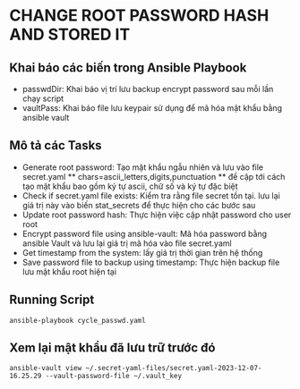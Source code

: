 # CHANGE ROOT PASSWORD HASH AND STORED IT

## Khai báo các biến trong Ansible Playbook
- passwdDir: Khai báo vị trí lưu backup encrypt password sau mỗi lần chạy script
- vaultPass: Khai báo file lưu keypair sử dụng để mã hóa mật khẩu bằng ansible vault

## Mô tả các Tasks
- Generate root password: Tạo mật khẩu ngẫu nhiên và lưu vào file secret.yaml
** chars=ascii_letters,digits,punctuation ** đề cập tới cách tạo mật khẩu bao gồm ký tự ascii, chữ số và ký tự đặc biệt
- Check if secret.yaml file exists: Kiểm tra rằng file secret tồn tại. lưu lại giá trị này vào biến stat_secrets để thực hiện cho các bước sau
- Update root password hash: Thực hiện việc cập nhật password cho user root
- Encrypt password file using ansible-vault: Mã hóa password bằng ansible Vault và lưu lại giá trị mã hóa vào file secret.yaml
- Get timestamp from the system: lấy giá trị thời gian trên hệ thống
- Save password file to backup using timestamp: Thực hiện backup file lưu mật khẩu root hiện tại

## Running Script

```
ansible-playbook cycle_passwd.yaml
```

## Xem lại mật khẩu đã lưu trữ trước đó

```
ansible-vault view ~/.secret-yaml-files/secret.yaml-2023-12-07-16.25.29 --vault-password-file ~/.vault_key
```
